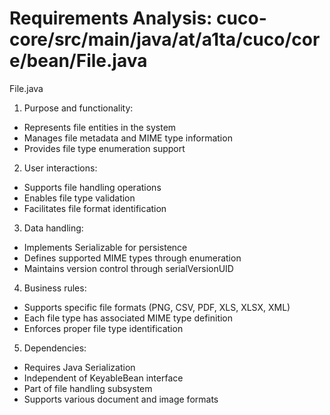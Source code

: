 # Requirements Analysis: cuco-core/src/main/java/at/a1ta/cuco/core/bean/File.java

File.java
1. Purpose and functionality:
- Represents file entities in the system
- Manages file metadata and MIME type information
- Provides file type enumeration support

2. User interactions:
- Supports file handling operations
- Enables file type validation
- Facilitates file format identification

3. Data handling:
- Implements Serializable for persistence
- Defines supported MIME types through enumeration
- Maintains version control through serialVersionUID

4. Business rules:
- Supports specific file formats (PNG, CSV, PDF, XLS, XLSX, XML)
- Each file type has associated MIME type definition
- Enforces proper file type identification

5. Dependencies:
- Requires Java Serialization
- Independent of KeyableBean interface
- Part of file handling subsystem
- Supports various document and image formats